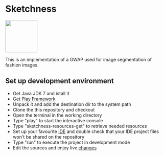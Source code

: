 # Sketchness

<img src="http://www.playframework.org/assets/images/logos/normal.png" height="100 px" />

This is an implementation of a GWAP used for image segmentation of fashion images.

## Set up development environment

* Get Java JDK 7 and istall it
* Get [Play Framework](http://www.playframework.com)
* Unpack it and add the destination dir to the system path
* Clone the this repository and checkout
* Open the terminal in the working directory
* Type "play" to start the interactive console
* Type "sketchness-resources-get" to retrieve needed resources
* Set up your favourite [IDE](http://www.playframework.com/documentation/2.1.1/IDE)
and double check that your IDE project files won't be shared on the repository
* Type "run" to execute the project in development mode
* Edit the sources and enjoy live [changes](http://localhost:9000)
